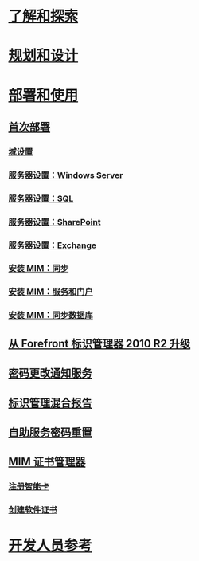 # [了解和探索](/microsoft-identity-manager/understand-explore/microsoft-identity-manager-2016)
# [规划和设计](/microsoft-identity-manager/plan-design/microsoft-identity-manager-2016-supported-platforms)
# [部署和使用](microsoft-identity-manager-deploy.md)
## [首次部署](microsoft-identity-manager-deploy.md)
### [域设置](preparing-domain.md)
### [服务器设置：Windows Server](prepare-server-ws2012r2.md)
### [服务器设置：SQL](prepare-server-sql2014.md)
### [服务器设置：SharePoint](prepare-server-sharepoint.md)
### [服务器设置：Exchange](prepare-server-exchange.md)
### [安装 MIM：同步](install-mim-sync.md)
### [安装 MIM：服务和门户](install-mim-service-portal.md)
### [安装 MIM：同步数据库](install-mim-sync-ad-service.md)
## [从 Forefront 标识管理器 2010 R2 升级](microsoft-identity-manager-2016-upgrade-from-fim-2010-R2.md)
## [密码更改通知服务](deploying-mim-password-change-notification-service-on-domain-controller.md)
## [标识管理混合报告](working-with-identity-manager-hybrid-reporting.md)
## [自助服务密码重置](working-with-self-service-password-reset.md)
## [MIM 证书管理器](working-with-mim-certificate-manager.md)
### [注册智能卡](certificate-manager-for-non-administrators.md)
### [创建软件证书](certificate-manager-for-software-certificates.md)
# [开发人员参考](/microsoft-identity-manager/reference/microsoft-identity-manager-2016-developer-reference)


<!--HONumber=Apr16_HO4-->


